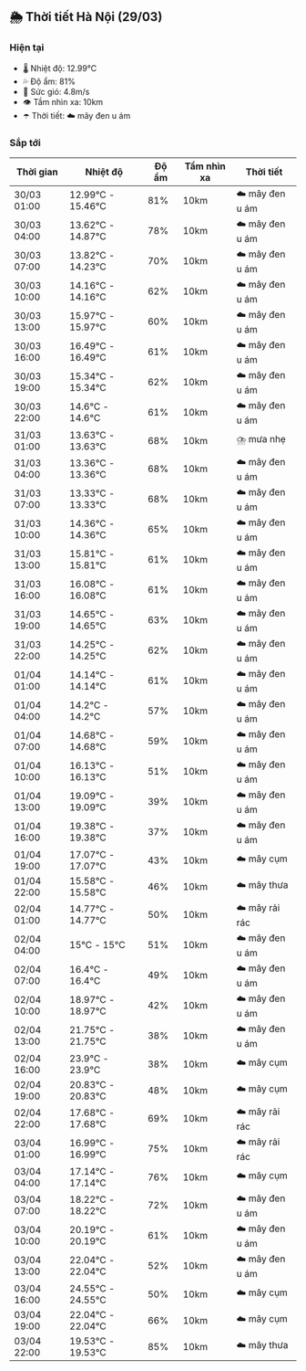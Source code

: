 ## 🌦️ Thời tiết Hà Nội (29/03)

### Hiện tại

- 🌡️ Nhiệt độ: 12.99℃
- 💦 Độ ẩm: 81%
- 💨 Sức gió: 4.8m/s
- 👁️ Tầm nhìn xa: 10km
- ☂️ Thời tiết: ☁️ mây đen u ám

### Sắp tới

| Thời gian | Nhiệt độ | Độ ẩm | Tầm nhìn xa | Thời tiết |
| --- | --- | --- | --- | --- |
| 30/03 01:00 | 12.99℃ - 15.46℃ | 81% | 10km | ☁️ mây đen u ám |
| 30/03 04:00 | 13.62℃ - 14.87℃ | 78% | 10km | ☁️ mây đen u ám |
| 30/03 07:00 | 13.82℃ - 14.23℃ | 70% | 10km | ☁️ mây đen u ám |
| 30/03 10:00 | 14.16℃ - 14.16℃ | 62% | 10km | ☁️ mây đen u ám |
| 30/03 13:00 | 15.97℃ - 15.97℃ | 60% | 10km | ☁️ mây đen u ám |
| 30/03 16:00 | 16.49℃ - 16.49℃ | 61% | 10km | ☁️ mây đen u ám |
| 30/03 19:00 | 15.34℃ - 15.34℃ | 62% | 10km | ☁️ mây đen u ám |
| 30/03 22:00 | 14.6℃ - 14.6℃ | 61% | 10km | ☁️ mây đen u ám |
| 31/03 01:00 | 13.63℃ - 13.63℃ | 68% | 10km | ⛈️ mưa nhẹ |
| 31/03 04:00 | 13.36℃ - 13.36℃ | 68% | 10km | ☁️ mây đen u ám |
| 31/03 07:00 | 13.33℃ - 13.33℃ | 68% | 10km | ☁️ mây đen u ám |
| 31/03 10:00 | 14.36℃ - 14.36℃ | 65% | 10km | ☁️ mây đen u ám |
| 31/03 13:00 | 15.81℃ - 15.81℃ | 61% | 10km | ☁️ mây đen u ám |
| 31/03 16:00 | 16.08℃ - 16.08℃ | 61% | 10km | ☁️ mây đen u ám |
| 31/03 19:00 | 14.65℃ - 14.65℃ | 63% | 10km | ☁️ mây đen u ám |
| 31/03 22:00 | 14.25℃ - 14.25℃ | 62% | 10km | ☁️ mây đen u ám |
| 01/04 01:00 | 14.14℃ - 14.14℃ | 61% | 10km | ☁️ mây đen u ám |
| 01/04 04:00 | 14.2℃ - 14.2℃ | 57% | 10km | ☁️ mây đen u ám |
| 01/04 07:00 | 14.68℃ - 14.68℃ | 59% | 10km | ☁️ mây đen u ám |
| 01/04 10:00 | 16.13℃ - 16.13℃ | 51% | 10km | ☁️ mây đen u ám |
| 01/04 13:00 | 19.09℃ - 19.09℃ | 39% | 10km | ☁️ mây đen u ám |
| 01/04 16:00 | 19.38℃ - 19.38℃ | 37% | 10km | ☁️ mây đen u ám |
| 01/04 19:00 | 17.07℃ - 17.07℃ | 43% | 10km | ☁️ mây cụm |
| 01/04 22:00 | 15.58℃ - 15.58℃ | 46% | 10km | ☁️ mây thưa |
| 02/04 01:00 | 14.77℃ - 14.77℃ | 50% | 10km | ☁️ mây rải rác |
| 02/04 04:00 | 15℃ - 15℃ | 51% | 10km | ☁️ mây đen u ám |
| 02/04 07:00 | 16.4℃ - 16.4℃ | 49% | 10km | ☁️ mây đen u ám |
| 02/04 10:00 | 18.97℃ - 18.97℃ | 42% | 10km | ☁️ mây đen u ám |
| 02/04 13:00 | 21.75℃ - 21.75℃ | 38% | 10km | ☁️ mây đen u ám |
| 02/04 16:00 | 23.9℃ - 23.9℃ | 38% | 10km | ☁️ mây cụm |
| 02/04 19:00 | 20.83℃ - 20.83℃ | 48% | 10km | ☁️ mây cụm |
| 02/04 22:00 | 17.68℃ - 17.68℃ | 69% | 10km | ☁️ mây rải rác |
| 03/04 01:00 | 16.99℃ - 16.99℃ | 75% | 10km | ☁️ mây rải rác |
| 03/04 04:00 | 17.14℃ - 17.14℃ | 76% | 10km | ☁️ mây cụm |
| 03/04 07:00 | 18.22℃ - 18.22℃ | 72% | 10km | ☁️ mây đen u ám |
| 03/04 10:00 | 20.19℃ - 20.19℃ | 61% | 10km | ☁️ mây đen u ám |
| 03/04 13:00 | 22.04℃ - 22.04℃ | 52% | 10km | ☁️ mây đen u ám |
| 03/04 16:00 | 24.55℃ - 24.55℃ | 50% | 10km | ☁️ mây cụm |
| 03/04 19:00 | 22.04℃ - 22.04℃ | 66% | 10km | ☁️ mây cụm |
| 03/04 22:00 | 19.53℃ - 19.53℃ | 85% | 10km | ☁️ mây thưa |

